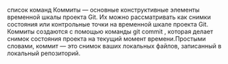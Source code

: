 список команд
Коммиты — основные конструктивные элементы временной шкалы проекта Git. Их можно рассматривать как снимки состояния или контрольные точки на временной шкале проекта Git. Коммиты создаются с помощью команды git commit , которая делает снимок состояния проекта на текущий момент времени.Простыми словами, коммит — это снимок ваших локальных файлов, записанный в локальный репозиторий.
